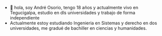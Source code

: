 - 👋 hola, soy André Osorio, tengo 18 años y actualmente vivo en Tegucigalpa, estudio en dls universidades y trabajo de forma independiente 
- Actualmente estoy estudiando Ingenieria en Sistemas y derecho en dos universidades, me gradué de bachiller en ciencias y humanidades.

<!---
Andre-Osorio-XR/Andre-Osorio-XR is a ✨ special ✨ repository because its `README.md` (this file) appears on your GitHub profile.
You can click the Preview link to take a look at your changes.
--->
